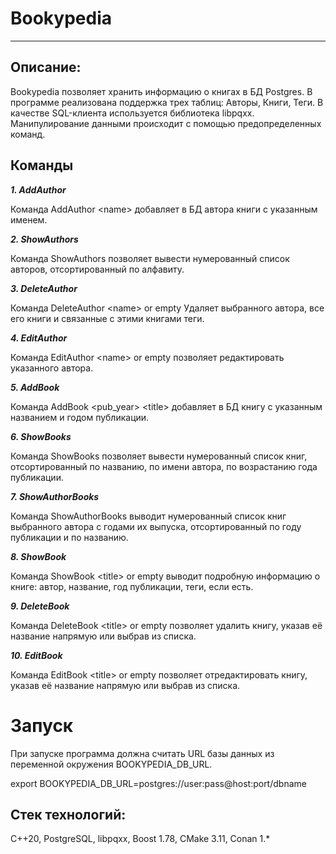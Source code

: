 # Bookypedia

___


## Описание:

Bookypedia позволяет хранить информацию о книгах в БД Postgres. В программе реализована поддержка трех таблиц: Авторы, Книги, Теги. В качестве SQL-клиента используется библиотека libpqxx. Манипулирование данными происходит с помощью предопределенных команд.

## Команды

***1. AddAuthor***

Команда AddAuthor \<name> добавляет в БД автора книги с указанным именем.
  
***2. ShowAuthors***
  
Команда ShowAuthors позволяет вывести нумерованный список авторов, отсортированный по алфавиту. 

***3. DeleteAuthor***
  
Команда DeleteAuthor \<name> or empty Удаляет выбранного автора, все его книги и связанные с этими книгами теги. 

***4. EditAuthor***

Команда EditAuthor \<name> or empty позволяет редактировать указанного автора. 

***5. AddBook***

Команда AddBook \<pub_year> \<title> добавляет в БД книгу с указанным названием и годом публикации. 

***6. ShowBooks***

Команда ShowBooks позволяет вывести нумерованный список книг, отсортированный по названию, по имени автора, по возрастанию года публикации. 

***7. ShowAuthorBooks***

Команда ShowAuthorBooks выводит нумерованный список книг выбранного автора с годами их выпуска, отсортированный по году публикации и по названию. 

***8. ShowBook***

Команда ShowBook \<title> or empty выводит подробную информацию о книге: автор, название, год публикации, теги, если есть. 

***9. DeleteBook***

Команда DeleteBook \<title> or empty позволяет удалить книгу, указав её название напрямую или выбрав из списка.

***10. EditBook***

Команда EditBook \<title> or empty позволяет отредактировать книгу, указав её название напрямую или выбрав из списка. 

# Запуск

При запуске программа должна считать URL базы данных из переменной окружения BOOKYPEDIA_DB_URL.

export BOOKYPEDIA_DB_URL=postgres://user:pass@host:port/dbname


## Стек технологий: 

C++20, PostgreSQL, libpqxx, Boost 1.78, CMake 3.11, Conan 1.*



